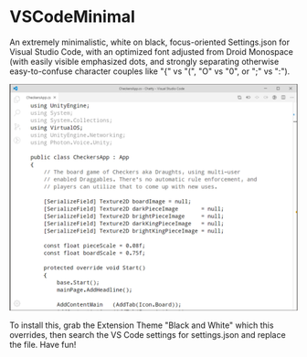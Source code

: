 # VSCodeMinimal
 An extremely minimalistic, white on black, focus-oriented Settings.json for Visual Studio Code, with an optimized font adjusted from Droid Monospace (with easily visible emphasized dots, and strongly separating otherwise easy-to-confuse character couples like "{" vs "(", "O" vs "0", or ";" vs ":").

<img src="Screenshot.png">

To install this, grab the Extension Theme "Black and White" which this overrides, then search the VS Code settings for settings.json and replace the file. Have fun!